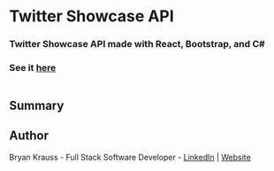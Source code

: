 # Twitter Showcase API

### Twitter Showcase API made with React, Bootstrap, and C# 

### See it [here]()

![]()

## Summary



## Author

Bryan Krauss - Full Stack Software Developer - [LinkedIn](https://www.linkedin.com/in/bryan-krauss-556b3a200/) | [Website](https://bryankrauss.ca/)